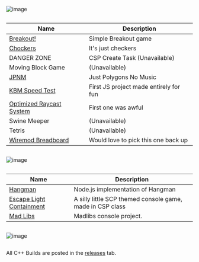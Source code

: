 ![image](https://members-csforall.imgix.net/members/logos/codehs-logo-hz-jpg.jpg)
## 
|Name|Description|
|---|---|
|[Breakout!](https://codehs.com/sandbox/harbor811/breakout)|Simple Breakout game|
|[Chockers](https://codehs.com/sandbox/harbor811/chockers/run)|It's just checkers|
|DANGER ZONE|CSP Create Task (Unavailable)|
|Moving Block Game|(Unavailable)|
|[JPNM](https://codehs.com/sandbox/harbor811/jpnm/run)|Just Polygons No Music|
|[KBM Speed Test](https://codehs.com/sandbox/harbor811/kbm-speed-tests-v2-1)|First JS project made entirely for fun|
|[Optimized Raycast System](https://codehs.com/sandbox/harbor811/optimized-raycast-system/run)|First one was awful|
|Swine Meeper|(Unavailable)|
|Tetris|(Unavailable)|
|[Wiremod Breadboard](https://codehs.com/sandbox/harbor811/wiremod-breadboard-beta/run)|Would love to pick this one back up|

##
![image](https://cdn.sanity.io/images/bj34pdbp/migration/3c2f2d404a571d2c9fbca934360352698d63433a-1920x900.png)
##
|Name|Description|
|---|---|
|[Hangman](https://replit.com/@begunharbor811/Hangman)|Node.js implementation of Hangman|
|[Escape Light Containment](https://replit.com/@begunharbor811/Escape-Light-Containment)|A silly little SCP themed console game, made in CSP class|
|[Mad Libs](https://replit.com/@begunharbor811/Mad-Libs)|Madlibs console project.|

##
![image](https://cdn.neowin.com/news/images/uploaded/2014/10/visual-studio-banner-neowin.jpg)
##
All C++ Builds are posted in the [releases](https://github.com/Harbor811/program-archive/releases) tab.
